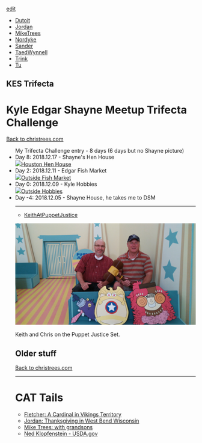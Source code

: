 [edit](https://github.com/christrees/blog/edit/master/share/README.md)

- [Dutoit](./Dutoit)
- [Jordan](./Jordan)
- [MikeTrees](./MikeTrees)
- [Nordyke](./Nordyke)
- [Sander](./Sander)
- [TaedWynnell](./TaedWynnell)
- [Trink](./Trink)
- [Tu](./Tu)

## KES Trifecta
<h1>Kyle Edgar Shayne Meetup Trifecta Challenge</h1>
  <a href="http://christrees.com">Back to christrees.com</a>
  <ul>My Trifecta Challenge entry - 8 days (6 days but no Shayne picture)
    <li>Day 8: 2018.12.17 - Shayne's Hen House<br><a href='https://photos.google.com/share/AF1QipO-bvtvRf20FSOSdPQPHIcHM3gAQ-E9Lp5dsnFCOJhy65lXAExFPv-manTyiT4xSg?key=eC1vT0lNUnhzVUVFTWI5Z3gyVWRDd1d0d1hFeXpn&source=ctrlq.org'><img src='https://lh3.googleusercontent.com/SyEuUy7dzjoE6-L6H3BbZf1QxUtfetwlqsVzAiYIn1ZWSuZbXwYWHjEZDqoYRVgI0RisSbF-pVAgfX8mq1jkNlYLOfnzIFOILPo1MI7vPgCAgZQPK12kPlxjpCy3_coIftwk3S37xw=w200' />Houston Hen House</a></li>
    <li>Day 2: 2018.12.11 - Edgar Fish Market<br><a href='https://photos.google.com/share/AF1QipN58O2vbBGKTz5yDSLQ3hg1wUOT9OzL7jD0denf5Q0I-_oaL5BETQYGeYKeqcHyiA?key=dldtOW5yNmwxTVRHSHN2ZmQ5YkJ2dk9kR2NlTmV3&source=ctrlq.org'><img src='https://lh3.googleusercontent.com/2Vzx2x_DNi1xQmh_iCMS7QKC4jgr_Af-3f-jpi0tRWlcn-NbTDvnAgyLDdNdLzLl3mcxMxsZO_uaFfHQxkMlx3BkCmuKoPSSMXTbku_PFxv4iT28bf1jTw07Hq2TbCfU3241iijKNA=w300' />Outside Fish Market</a></li>
    <li>Day 0: 2018.12.09 - Kyle Hobbies<br><a href='https://photos.google.com/share/AF1QipPCxjDxZnqDoafSLMKRiJRdCy8_D58hYBmbd5tY-Qz56YY96yrmAoBf9DdbJrFATg?key=R2FmdDdYUmZqZzVXNUV2WkpHU0oyUlBIMGlJaWpB&source=ctrlq.org'><img src='https://lh3.googleusercontent.com/41WXN10BoDC0o8MVRRWb7E8qclAB3DZWFCAjQeaRpD5BdisV2s78uWAX9VfWsfwpFiyBszHNyew7yRIPqqMKC-65G4MUjFM-N4ZPwXGa2os9otph5VVsfVch08jmS58S2V23Qj8_7g=w500' />Outside Hobbies</a></li>
    <li>Day -4: 2018.12.05 - Shayne House, he takes me to DSM</li>

---

- [KeithAtPuppetJustice](./KeithAtPuppetJustice)

![Keith and Chris on PJ](./KeithAtPuppetJustice/KeithAtPuppetJustice_WP_20200905_11_58_23_Pro.jpg)

Keith and Chris on the Puppet Justice Set.

## Older stuff

<a href="http://christrees.com">Back to christrees.com</a>
<br><hr>
<h1>CAT Tails</h1>
  <ul>
    <li><a href="http://blog.christrees.com/2018/10/14/">Fletcher: A Cardinal in Vikings Territory</a></li>
    <li><a href="http://blog.christrees.com/2018/11/22/">Jordan: Thanksgiving in West Bend Wisconsin</a></li>    
    <li><a href="http://blog.christrees.com/share/MikeTrees/">Mike Trees: with grandsons</a></li>
    <li><a href="https://www.fs.usda.gov/research/about/people/nklopfenstein#highlights-tab">Ned Klopfenstein - USDA.gov</a></li>
  </ul>
</body>
</html>
